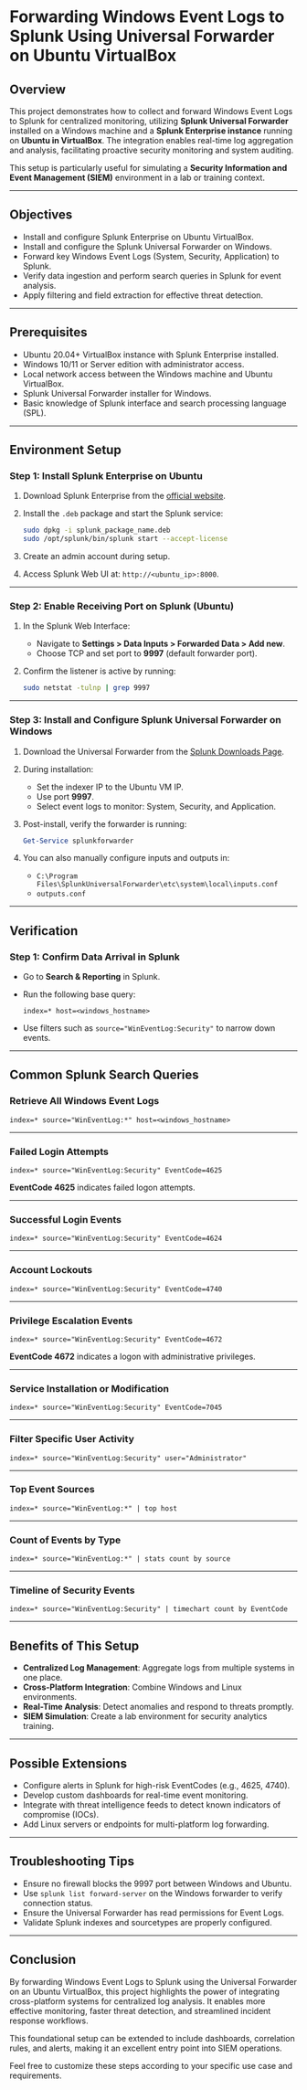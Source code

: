 # Forwarding Windows Event Logs to Splunk Using Universal Forwarder on Ubuntu VirtualBox

## Overview

This project demonstrates how to collect and forward Windows Event Logs to Splunk for centralized monitoring, utilizing **Splunk Universal Forwarder** installed on a Windows machine and a **Splunk Enterprise instance** running on **Ubuntu in VirtualBox**. The integration enables real-time log aggregation and analysis, facilitating proactive security monitoring and system auditing.

This setup is particularly useful for simulating a **Security Information and Event Management (SIEM)** environment in a lab or training context.

---

## Objectives

* Install and configure Splunk Enterprise on Ubuntu VirtualBox.
* Install and configure the Splunk Universal Forwarder on Windows.
* Forward key Windows Event Logs (System, Security, Application) to Splunk.
* Verify data ingestion and perform search queries in Splunk for event analysis.
* Apply filtering and field extraction for effective threat detection.

---

## Prerequisites

* Ubuntu 20.04+ VirtualBox instance with Splunk Enterprise installed.
* Windows 10/11 or Server edition with administrator access.
* Local network access between the Windows machine and Ubuntu VirtualBox.
* Splunk Universal Forwarder installer for Windows.
* Basic knowledge of Splunk interface and search processing language (SPL).

---

## Environment Setup

### Step 1: Install Splunk Enterprise on Ubuntu

1. Download Splunk Enterprise from the [official website](https://www.splunk.com/en_us/download/splunk-enterprise.html).

2. Install the `.deb` package and start the Splunk service:

   ```bash
   sudo dpkg -i splunk_package_name.deb
   sudo /opt/splunk/bin/splunk start --accept-license
   ```

3. Create an admin account during setup.

4. Access Splunk Web UI at: `http://<ubuntu_ip>:8000`.

---

### Step 2: Enable Receiving Port on Splunk (Ubuntu)

1. In the Splunk Web Interface:

   * Navigate to **Settings > Data Inputs > Forwarded Data > Add new**.
   * Choose TCP and set port to **9997** (default forwarder port).

2. Confirm the listener is active by running:

   ```bash
   sudo netstat -tulnp | grep 9997
   ```

---

### Step 3: Install and Configure Splunk Universal Forwarder on Windows

1. Download the Universal Forwarder from the [Splunk Downloads Page](https://www.splunk.com/en_us/download/universal-forwarder.html).

2. During installation:

   * Set the indexer IP to the Ubuntu VM IP.
   * Use port **9997**.
   * Select event logs to monitor: System, Security, and Application.

3. Post-install, verify the forwarder is running:

   ```powershell
   Get-Service splunkforwarder
   ```

4. You can also manually configure inputs and outputs in:

   * `C:\Program Files\SplunkUniversalForwarder\etc\system\local\inputs.conf`
   * `outputs.conf`

---

## Verification

### Step 1: Confirm Data Arrival in Splunk

* Go to **Search & Reporting** in Splunk.

* Run the following base query:

  ```spl
  index=* host=<windows_hostname>
  ```

* Use filters such as `source="WinEventLog:Security"` to narrow down events.

---

## Common Splunk Search Queries

### Retrieve All Windows Event Logs

```spl
index=* source="WinEventLog:*" host=<windows_hostname>
```

---

### Failed Login Attempts

```spl
index=* source="WinEventLog:Security" EventCode=4625
```

**EventCode 4625** indicates failed logon attempts.

---

### Successful Login Events

```spl
index=* source="WinEventLog:Security" EventCode=4624
```

---

### Account Lockouts

```spl
index=* source="WinEventLog:Security" EventCode=4740
```

---

### Privilege Escalation Events

```spl
index=* source="WinEventLog:Security" EventCode=4672
```

**EventCode 4672** indicates a logon with administrative privileges.

---

### Service Installation or Modification

```spl
index=* source="WinEventLog:Security" EventCode=7045
```

---

### Filter Specific User Activity

```spl
index=* source="WinEventLog:Security" user="Administrator"
```

---

### Top Event Sources

```spl
index=* source="WinEventLog:*" | top host
```

---

### Count of Events by Type

```spl
index=* source="WinEventLog:*" | stats count by source
```

---

### Timeline of Security Events

```spl
index=* source="WinEventLog:Security" | timechart count by EventCode
```

---

## Benefits of This Setup

* **Centralized Log Management**: Aggregate logs from multiple systems in one place.
* **Cross-Platform Integration**: Combine Windows and Linux environments.
* **Real-Time Analysis**: Detect anomalies and respond to threats promptly.
* **SIEM Simulation**: Create a lab environment for security analytics training.

---

## Possible Extensions

* Configure alerts in Splunk for high-risk EventCodes (e.g., 4625, 4740).
* Develop custom dashboards for real-time event monitoring.
* Integrate with threat intelligence feeds to detect known indicators of compromise (IOCs).
* Add Linux servers or endpoints for multi-platform log forwarding.

---

## Troubleshooting Tips

* Ensure no firewall blocks the 9997 port between Windows and Ubuntu.
* Use `splunk list forward-server` on the Windows forwarder to verify connection status.
* Ensure the Universal Forwarder has read permissions for Event Logs.
* Validate Splunk indexes and sourcetypes are properly configured.

---

## Conclusion
By forwarding Windows Event Logs to Splunk using the Universal Forwarder on an Ubuntu VirtualBox, this project highlights the power of integrating cross-platform systems for centralized log analysis. It enables more effective monitoring, faster threat detection, and streamlined incident response workflows.

This foundational setup can be extended to include dashboards, correlation rules, and alerts, making it an excellent entry point into SIEM operations.

Feel free to customize these steps according to your specific use case and requirements.
